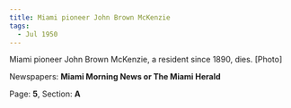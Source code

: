 ```yaml
---  
title: Miami pioneer John Brown McKenzie  
tags:  
  - Jul 1950  
---  
```

  
Miami pioneer John Brown McKenzie, a resident since 1890, dies. [Photo]  
  
Newspapers: **Miami Morning News or The Miami Herald**  
  
Page: **5**, Section: **A** 
